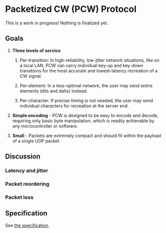 # Packetized CW (PCW) Protocol

This is a work in progress! Nothing is finalized yet.

## Goals

1. **Three levels of service**

   1. Per-transition: In high-reliability, low-jitter network situations, like on a local LAN, PCW can carry individual key-up and key-down transitions for the most accurate and lowest-latency recreation of a CW signal.

   2. Per-element: In a less-optimal network, the user may send entire elements (dits and dahs) instead.

   3. Per-character: If precise timing is not needed, the user may send individual characters for recreation at the server end.

2. **Simple encoding** - PCW is designed to be easy to encode and decode, requiring only basic byte manipulation, which is readily achievable by any microcontroller or software.

3. **Small** - Packets are extremely compact and should fit within the payload of a single UDP packet.

## Discussion

### Latency and jitter

### Packet reordering

### Packet loss

## Specification

See [the specification](SPECIFICATION.md).
